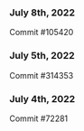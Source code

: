 ### July 8th, 2022

Commit #105420

### July 5th, 2022

Commit #314353


### July 4th, 2022

Commit #72281
